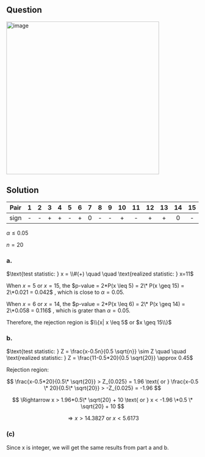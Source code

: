 ## Question

<img width="400" alt="image" src="https://github.com/user-attachments/assets/263863d4-2571-4d91-a071-20e161b45736"  />

## Solution

|Pair| 1 | 2 | 3 | 4 | 5 | 6 | 7 | 8 | 9 | 10| 11| 12| 13| 14| 15| 16| 17| 18| 19| 20| 21| 22|
|:--:|:-:|:-:|:-:|:-:|:-:|:-:|:-:|:-:|:-:|:-:|:-:|:-:|:-:|:-:|:-:|:-:|:-:|:-:|:-:|:-:|:-:|:-:|
|sign| - | - | + | + | - | + | 0 | - | - | + | - | + | + | 0 | - | - | + | - | + | + | + | + | 
  
$\alpha \leq 0.05$

$n = 20$    

### a.

$\text{test statistic: } x = \\#(+) \quad \quad \text{realized statistic: } x=11$
  
When $x=5$ or $x=15$, the $p-value = 2*P(x \leq 5) = 2\* P(x \geq 15) = 2\*0.021 = 0.042$ , which is close to $\alpha = 0.05$.  

When $x=6$ or $x=14$, the $p-value = 2*P(x \leq 6) = 2\* P(x \geq 14) = 2\*0.058 = 0.116$ , which is grater than $\alpha = 0.05$.  

Therefore, the rejection region is $\\{x| x \leq 5$ or $x \geq 15\\}$

### b.

$\text{test statistic: } Z = \frac{x-0.5n}{0.5 \sqrt{n}} \sim Z \quad \quad \text{realized statistic: } Z = \frac{11-0.5*20}{0.5 \sqrt{20}} \approx 0.45$  
  
Rejection region: 

$$
\frac{x-0.5*20}{0.5\* \sqrt{20}} > Z_{0.025} = 1.96  \text{    or    }  \frac{x-0.5 \* 20}{0.5\* \sqrt{20}} > -Z_{0.025} = -1.96
$$

$$
\Rightarrow x > 1.96*0.5\* \sqrt{20} + 10 \text{    or    } x < -1.96 \*0.5 \* \sqrt{20} + 10
$$

$$
\Rightarrow x > 14.3827 \text{    or    } x < 5.6173
$$

### (c)

Since x is integer, we will get the same results from part a and b.
